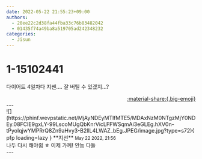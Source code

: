 ```yaml
---
date: 2022-05-22 21:55:23+09:00
authors:
  - 20ee22c2d38fa44fba33c76b83482042
  - 01435f74a49ba8a519705ad242348232
categories:
  - Jisun
---
```


# 1-15102441

<div class="post-container" markdown="1">
<div class="content-container md-sidebar__scrollwrap" markdown="1">

다이어트 4일차다 지쎈.... 잘 버틸 수 있겠지...?

</div>
</div>

<div style="text-align: right;" markdown="1">
<a href="https://weverse.io/fromis9/fanpost/1-15102441" style="text-align: right;">:material-share:{.big-emoji}</a>
</div>
---

<div class="comments-container md-sidebar__scrollwrap" markdown="1">
<div class="comment" markdown="1">
<div class='id-container' markdown="1">
![](https://phinf.wevpstatic.net/MjAyNDEyMTlfMTE5/MDAxNzM0NTgzMjY0NDEy.08FClE9gxLY-99LscoMUgQbKnrVicLFFWSqmAi3eGLEg.hXV0n-tPyoIqjwYMPRrQ8Zn9aHvy3-B2llL4LWAZ_bEg.JPEG/image.jpg?type=s72){ pfp loading=lazy }
**<span class="artist">지선</span>** <small>May 22 2022, 21:56</small><br>
</div>
<div class='comment-body' markdown="1">
나두 다시 해야쥡 ㅎ 이제 가께! 안눙 다들
</div>
</div>
</div>
---
